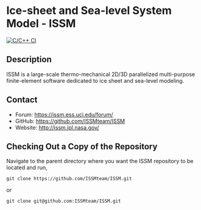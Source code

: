 # Ice-sheet and Sea-level System Model - ISSM
[![C/C++ CI](https://github.com/ISSMteam/ISSM/actions/workflows/c-cpp.yml/badge.svg)](https://github.com/ISSMteam/ISSM/actions/)

## Description
ISSM is a large-scale thermo-mechanical 2D/3D parallelized multi-purpose finite-element software dedicated to ice sheet and sea-level modeling.

## Contact
 - Forum:   https://issm.ess.uci.edu/forum/
 - GitHub:  https://github.com/ISSMteam/ISSM
 - Website: http://issm.jpl.nasa.gov/

## Checking Out a Copy of the Repository
Navigate to the parent directory where you want the ISSM repository to be located and run,
```
git clone https://github.com/ISSMteam/ISSM.git
```
or
```
git clone git@github.com:ISSMteam/ISSM.git
```
